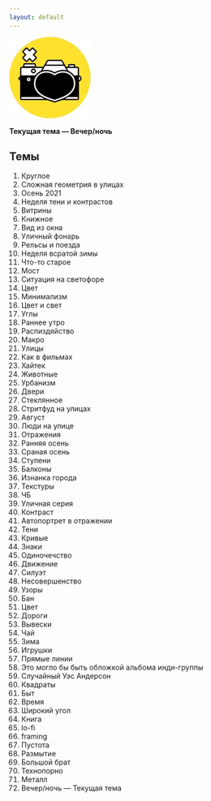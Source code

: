 ```yaml
---
layout: default
---
```


![PhotoBot](assets/photosh.jpeg)

**Текущая тема — Вечер/ночь**

## Темы
1. Круглое
2. Сложная геометрия в улицах
3. Осень 2021
4. Неделя тени и контрастов
5. Витрины
6. Книжное
7. Вид из окна
8. Уличный фонарь
9. Рельсы и поезда
10. Неделя всратой зимы
11. Что-то старое
12. Мост
13. Ситуация на светофоре
14. Цвет
15. Минимализм
16. Цвет и свет
17. Углы
18. Раннее утро
19. Распиздяйство
20. Макро
21. Улицы
22. Как в фильмах
23. Хайтек
24. Животные
25. Урбанизм
26. Двери
27. Стеклянное
28. Стритфуд на улицах
29. Август
30. Люди на улице
31. Отражения
32. Ранняя осень
33. Сраная осень
34. Ступени
35. Балконы
36. Изнанка города
37. Текстуры
38. ЧБ
39. Уличная серия
40. Контраст
41. Автопортрет в отражении
42. Тени
43. Кривые
44. Знаки
45. Одиночечство
46. Движение
47. Силуэт
48. Несовершенство
49. Узоры
50. Бан
51. Цвет
52. Дороги
53. Вывески
54. Чай
55. Зима
56. Игрушки
57. Прямые линии
58. Это могло бы быть обложкой альбома инди-группы
59. Случайный Уэс Андерсон
60. Квадраты
61. Быт
62. Время
63. Широкий угол
64. Книга
65. lo-fi
66. framing
67. Пустота
68. Размытие
69. Большой брат
70. Технопорно
71. Металл
72. Вечер/ночь — Текущая тема
